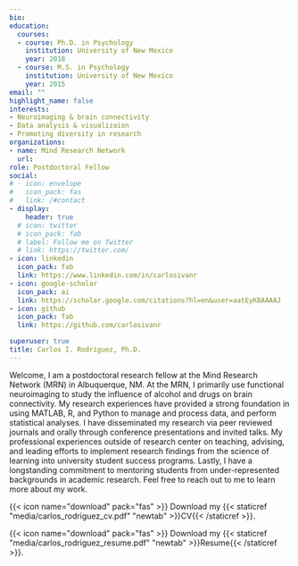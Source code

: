 ```yaml
---
bio:
education:
  courses:
  - course: Ph.D. in Psychology
    institution: University of New Mexico
    year: 2018
  - course: M.S. in Psychology
    institution: University of New Mexico
    year: 2015
email: ""
highlight_name: false
interests:
- Neuroimaging & brain connectivity
- Data analysis & visualizaion
- Promoting diversity in research
organizations:
- name: Mind Research Network
  url: 
role: Postdoctoral Fellow
social:
# - icon: envelope
#   icon_pack: fas
#   link: /#contact
- display:
    header: true
  # icon: twitter
  # icon_pack: fab
  # label: Follow me on Twitter
  # link: https://twitter.com/
- icon: linkedin
  icon_pack: fab
  link: https://www.linkedin.com/in/carlosivanr
- icon: google-scholar
  icon_pack: ai
  link: https://scholar.google.com/citations?hl=en&user=aatEyK8AAAAJ
- icon: github
  icon_pack: fab
  link: https://github.com/carlosivanr

superuser: true
title: Carlos I. Rodriguez, Ph.D.
---
```


Welcome, I am a postdoctoral research fellow at the Mind Research Network (MRN) in Albuquerque, NM. At the MRN, I primarily use functional neuroimaging to study the influence of alcohol and drugs on brain connectivity. My research experiences have provided a strong foundation in using MATLAB, R, and Python to manage and process data, and perform statistical analyses. I have disseminated my research via peer reviewed journals and orally through conference presentations and invited talks. My professional experiences outside of research center on teaching, advising, and leading efforts to implement research findings from the science of learning into university student success programs. Lastly, I have a longstanding commitment to mentoring students from under-represented backgrounds in academic research. Feel free to reach out to me to learn more about my work.

{{< icon name="download" pack="fas" >}} Download my {{< staticref "media/carlos_rodriguez_cv.pdf" "newtab" >}}CV{{< /staticref >}}.


{{< icon name="download" pack="fas" >}} Download my {{< staticref "media/carlos_rodriguez_resume.pdf" "newtab" >}}Resume{{< /staticref >}}.
